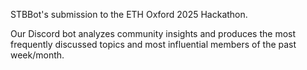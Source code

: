 STBBot's submission to the ETH Oxford 2025 Hackathon.

Our Discord bot analyzes community insights and produces the most frequently discussed topics and most influential members of the past week/month.

